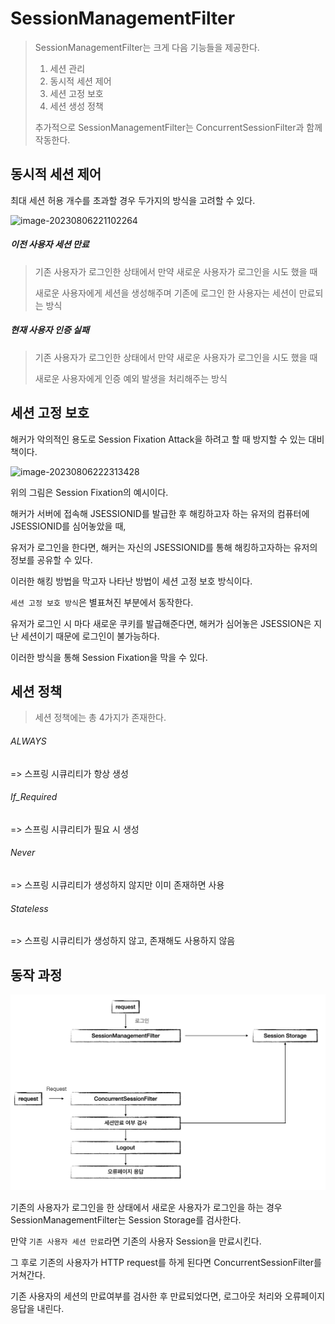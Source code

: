 # SessionManagementFilter

> SessionManagementFilter는 크게 다음 기능들을 제공한다. 
>
> 1. 세션 관리
> 2. 동시적 세션 제어
> 3. 세션 고정 보호 
> 4. 세션 생성 정책
>
> 추가적으로 SessionManagementFilter는 ConcurrentSessionFilter과 함께 작동한다. 



## 동시적 세션 제어

최대 세션 허용 개수를 초과할 경우 두가지의 방식을 고려할 수 있다. 

![image-20230806221102264](/Users/github/TIL/spring/images/security/SessionManagementFilter-1.png)

##### 이전 사용자 세션 만료

> 기존 사용자가 로그인한 상태에서 만약 새로운 사용자가 로그인을 시도 했을 때 
>
>  새로운 사용자에게 세션을 생성해주며 기존에 로그인 한 사용자는 세션이 만료되는 방식

##### 현재 사용자 인증 실패

> 기존 사용자가 로그인한 상태에서 만약 새로운 사용자가 로그인을 시도 했을 때 
>
> 새로운 사용자에게 인증 예외 발생을 처리해주는 방식



## 세션 고정 보호 

해커가 악의적인 용도로 Session Fixation Attack을 하려고 할 때 방지할 수 있는 대비책이다. 



![image-20230806222313428](/Users/github/TIL/spring/images/security/SessionManagementFilter-2.png)

위의 그림은 Session Fixation의 예시이다. 

해커가 서버에 접속해 JSESSIONID를 발급한 후 해킹하고자 하는 유저의 컴퓨터에 JSESSIONID를 심어놓았을 때, 

유저가 로그인을 한다면, 해커는 자신의 JSESSIONID를 통해 해킹하고자하는 유저의 정보를 공유할 수 있다. 

이러한 해킹 방법을 막고자 나타난 방법이 세션 고정 보호 방식이다. 

`세션 고정 보호 방식`은 별표쳐진 부분에서 동작한다. 

유저가 로그인 시 마다 새로운 쿠키를 발급해준다면, 해커가 심어놓은 JSESSION은 지난 세션이기 때문에 로그인이 불가능하다. 

이러한 방식을 통해 Session Fixation을 막을 수 있다. 



## 세션 정책 

> 세션 정책에는 총 4가지가 존재한다. 

###### ALWAYS

=> 스프링 시큐리티가 항상 생성

###### If_Required

=> 스프링 시큐리티가 필요 시 생성

###### Never

=> 스프링 시큐리티가 생성하지 않지만 이미 존재하면 사용

###### Stateless

=> 스프링 시큐리티가 생성하지 않고, 존재해도 사용하지 않음



## 동작 과정

![image-20230807073554238](../images/security/SessionManagementFilter-3.png)

기존의 사용자가 로그인을 한 상태에서 새로운 사용자가 로그인을 하는 경우 SessionManagementFilter는 Session Storage를 검사한다.

만약 `기존 사용자 세션 만료`라면 기존의 사용자 Session을 만료시킨다.

그 후로 기존의 사용자가 HTTP request를 하게 된다면 ConcurrentSessionFilter를 거쳐간다. 

기존 사용자의 세션의 만료여부를 검사한 후 만료되었다면, 로그아웃 처리와 오류페이지 응답을 내린다. 